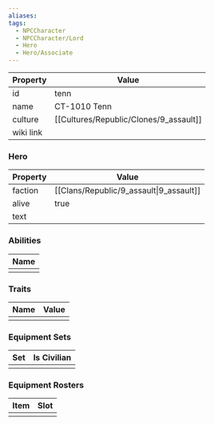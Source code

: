 ```yaml
---
aliases: 
tags:
  - NPCCharacter
  - NPCCharacter/Lord
  - Hero
  - Hero/Associate
---
```


| Property  | Value         |
| :-------- | ------------- |
| id        | tenn          |
| name      | CT-1010 Tenn  |
| culture   | [[Cultures/Republic/Clones/9_assault]] |
| wiki link |               |
### Hero
| Property | Value                                   |
| -------- | --------------------------------------- |
| faction  | [[Clans/Republic/9_assault\|9_assault]] |
| alive    | true                                    |
| text     |                                         |

### Abilities
| Name |
| :--: |
|      |

### Traits
| Name | Value |
| ---- | ----- |
|      |       |

### Equipment Sets
| Set | Is Civilian |
| --- | ----------- |
|     |             |

### Equipment Rosters
| Item | Slot |
| ---- | ---- |
|      |      |
